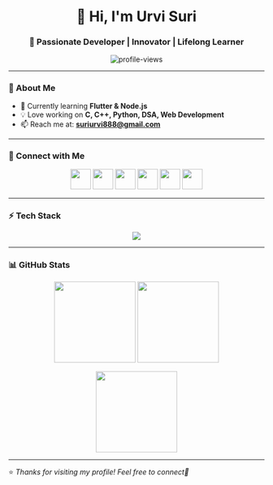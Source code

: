 <!-- Profile Header -->
<h1 align="center">👋 Hi, I'm Urvi Suri</h1>
<h3 align="center">🚀 Passionate Developer | Innovator | Lifelong Learner</h3>

<p align="center">
  <img src="https://komarev.com/ghpvc/?username=urvisuri&label=Profile%20Views&color=0e75b6&style=flat" alt="profile-views" />
  </a>
</p>

---

### 🌱 About Me  
- 🔭 Currently learning **Flutter & Node.js**  
- 💡 Love working on **C, C++, Python, DSA, Web Development**  
- 📫 Reach me at: **suriurvi888@gmail.com**  

---

### 🤝 Connect with Me  
<p align="center">
  <a href="https://linkedin.com/in/urvi suri"><img src="https://skillicons.dev/icons?i=linkedin" height="40"/></a>
  <a href="https://instagram.com/urviisurii"><img src="https://skillicons.dev/icons?i=instagram" height="40"/></a>
  <a href="https://www.hackerrank.com/urvi suri"><img src="https://skillicons.dev/icons?i=hackerrank" height="40"/></a>
  <a href="https://www.leetcode.com/urvisuri"><img src="https://skillicons.dev/icons?i=leetcode" height="40"/></a>
  <a href="https://www.hackerearth.com/@suriurvi888"><img src="https://skillicons.dev/icons?i=hackerearth" height="40"/></a>
  <a href="https://discord.gg/urvix0x0"><img src="https://skillicons.dev/icons?i=discord" height="40"/></a>
</p>

---

### ⚡ Tech Stack  
<p align="center">
  <img src="https://skillicons.dev/icons?i=c,cpp,python,html,css,js,react,nodejs,mysql,flutter,figma" />
</p>

---

### 📊 GitHub Stats  
<p align="center">
  <img src="https://github-readme-stats.vercel.app/api/top-langs/?username=urvisuri&layout=compact&theme=tokyonight" height="160"/>
  <img src="https://github-readme-stats.vercel.app/api?username=urvisuri&show_icons=true&theme=tokyonight" height="160"/>
</p>

<p align="center">
  <img src="https://github-readme-streak-stats.herokuapp.com/?user=urvisuri&theme=tokyonight" height="160"/>
</p>

---

⭐️ *Thanks for visiting my profile! Feel free to connect🚀*  
